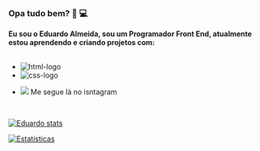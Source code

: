 ### Opa tudo bem? :wrench: :computer:

**Eu sou o Eduardo Almeida, sou um Programador Front End, atualmente estou aprendendo e criando projetos com:**
<br>
<br>
- <img src="https://img.shields.io/badge/HTML-239120?style=for-the-badge&logo=html5&logoColor=white" alt="html-logo" />

- <img src="https://img.shields.io/badge/CSS3-1572B6?style=for-the-badge&logo=css3&logoColor=white" alt="css-logo" />

- <a href="https://www.instagram.com/eduardo_almeidaoficial?igsh=dTJ6YXVtYnk5MjA="><img src="https://img.shields.io/badge/Instagram-E4405F?style=for-the-badge&logo=instagram&logoColor=white"/></a> Me segue lá no isntagram 
<br>

[![Eduardo stats](https://github-readme-stats.vercel.app/api?username=edujoker)](https://github.com/anuraghazra/github-readme-stats)

[![Estatísticas](https://github-readme-stats.vercel.app/api/top-langs/?username=edujoker)](https://github.com/anuraghazra/github-readme-stats)
